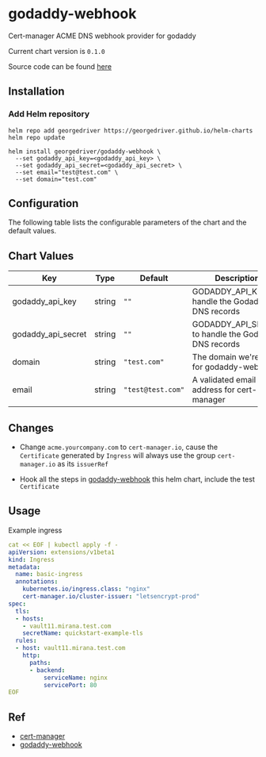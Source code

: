 godaddy-webhook
==============
Cert-manager ACME DNS webhook provider for godaddy

Current chart version is `0.1.0`

Source code can be found [here](https://github.com/georgedriver/helm-charts)

## Installation

### Add Helm repository

```shell
helm repo add georgedriver https://georgedriver.github.io/helm-charts
helm repo update
```

```shell
helm install georgedriver/godaddy-webhook \
  --set godaddy_api_key=<godaddy_api_key> \
  --set godaddy_api_secret=<godaddy_api_secret> \
  --set email="test@test.com" \
  --set domain="test.com"
```

## Configuration

The following table lists the configurable parameters of the chart and the default values.

## Chart Values

| Key | Type | Default | Description |
|-----|------|---------|-------------|
| godaddy_api_key | string | `""` | GODADDY_API_KEY to handle the Godaddy DNS records |
| godaddy_api_secret | string | `""` | GODADDY_API_SECRET to handle the Godaddy DNS records |
| domain | string | `"test.com"` | The domain we're using for godaddy-webhook |
| email | string | `"test@test.com"` | A validated email address for cert-manager |

## Changes

- Change `acme.yourcompany.com` to `cert-manager.io`, cause the `Certificate` generated by `Ingress` will always use the group `cert-manager.io` as its `issuerRef`

- Hook all the steps in [godaddy-webhook](https://github.com/pragkent/godaddy-webhook) this helm chart, include the test `Certificate`

## Usage

Example ingress

```yaml
cat << EOF | kubectl apply -f -
apiVersion: extensions/v1beta1
kind: Ingress
metadata:
  name: basic-ingress
  annotations:
    kubernetes.io/ingress.class: "nginx"
    cert-manager.io/cluster-issuer: "letsencrypt-prod"
spec:
  tls:
  - hosts:
    - vault11.mirana.test.com
    secretName: quickstart-example-tls
  rules:
  - host: vault11.mirana.test.com
    http:
      paths:
      - backend:
          serviceName: nginx
          servicePort: 80
EOF
```

## Ref

- [cert-manager](https://cert-manager.io/docs/configuration/acme/dns01/#webhook)
- [godaddy-webhook](https://github.com/pragkent/godaddy-webhook)
